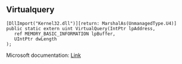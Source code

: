 ## Virtualquery

```
[DllImport("Kernel32.dll")][return: MarshalAs(UnmanagedType.U4)]
public static extern uint VirtualQuery(IntPtr lpAddress,
   ref MEMORY_BASIC_INFORMATION lpBuffer,
   UIntPtr dwLength
);
```

Microsoft documentation: [Link](https://docs.microsoft.com/en-us/windows/win32/api/memoryapi/nf-memoryapi-virtualquery)
